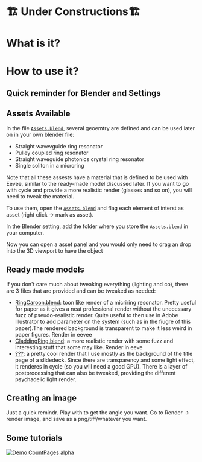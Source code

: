 # 🏗️ Under Constructions🏗️

# What is it? 

# How to use it? 

## Quick reminder for Blender and Settings


## Assets Available 

In the file [`Assets.blend`](./Assets/Assests.blend), several geoemtry are defined and can be used later on in your own blender file: 
- Straight wavevguide ring resonator 
- Pulley coupled ring resonator 
- Straight waveguide photonics crystal ring resonator
- Single soliton in a microring

Note that all these assests have a material that is defined to be used with Eevee, similar to the ready-made model discussed later. If you want to go with cycle and provide a more realistic render (glasses and so on), you will need to tweak the material.


To use them, open the [`Assets.blend`](./Assets/Assests.blend) and flag each element of interst as asset (right click → mark as asset). 

In the Blender setting, add the folder where you store the `Assets.blend` in your computer. 

Now you can open a asset panel and you would only need to drag an drop into the 3D viewport to have the object 

## Ready made models 

If you don't care much about tweaking everything (lighting and co), there are 3 files that are provided and can be tweaked as needed: 
- [RingCaroon.blend](./MiscModels/RingCaroon.blend): toon like render of a micriring resonator. Pretty useful for paper as it gives a neat professional render without the unecessary fuzz of pseudo-realistic render. Quite useful to then use in Adobe Illustrator to add parameter on the system (such as in the fiugre of this paper).The rendered background is transparent to make it less weird in paper figures. Render in eevee
- [CladdingRing.blend](./MiscModels/CladdingRing.blend): a more realistic render with some fuzz and interesting stuff that some may like. Render in eeve
- [???](): a pretty cool render that I use mostly as the background of the title page of a slidedeck. Since there are transparency and some light effect, it renderes in cycle (so you will need a good GPU). There is a layer of postprocessing that can also be tweaked, providing the different psychadelic light render. 



## Creating an image

Just a quick remindr. Play with to get the angle you want. Go to Render → render image, and save as a png/tiff/whatever you want. 

## Some tutorials 

[![Demo CountPages alpha](https://img.youtube.com/vi/rj1BpFC8rmU/0.jpg)](https://youtu.be/rj1BpFC8rmU?si=9B-U8giXcsKT2VlK)
